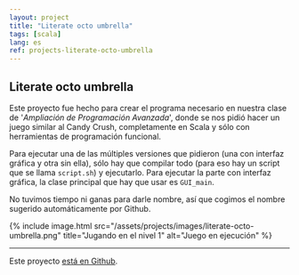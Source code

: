 ```yaml
---
layout: project
title: "Literate octo umbrella"
tags: [scala]
lang: es
ref: projects-literate-octo-umbrella
---
```


## Literate octo umbrella

Este proyecto fue hecho para crear el programa necesario en nuestra clase de
'_Ampliación de Programación Avanzada_', donde se nos pidió hacer un juego similar al
Candy Crush, completamente en Scala y sólo con herramientas de programación funcional.

Para ejecutar una de las múltiples versiones que pidieron (una con interfaz gráfica y
otra sin ella), sólo hay que compilar todo (para eso hay un script que se llama
`script.sh`) y ejecutarlo. Para ejecutar la parte con interfaz gráfica, la clase
principal que hay que usar es `GUI_main`.

No tuvimos tiempo ni ganas para darle nombre, así que cogimos el nombre sugerido
automáticamente por Github.

{% include image.html
	src="/assets/projects/images/literate-octo-umbrella.png"
	title="Jugando en el nivel 1"
	alt="Juego en ejecución"
%}

----

Este proyecto [está en Github](https://github.com/Foo-Manroot/literate-octo-umbrella).
